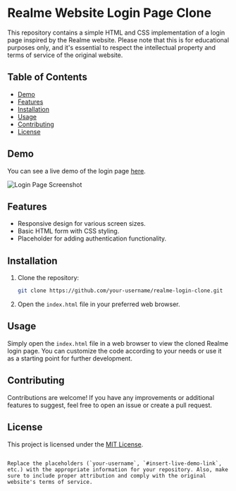 # Realme Website Login Page Clone

This repository contains a simple HTML and CSS implementation of a login page inspired by the Realme website. Please note that this is for educational purposes only, and it's essential to respect the intellectual property and terms of service of the original website.

## Table of Contents

- [Demo](#demo)
- [Features](#features)
- [Installation](#installation)
- [Usage](#usage)
- [Contributing](#contributing)
- [License](#license)

## Demo

You can see a live demo of the login page [here](#insert-live-demo-link).

![Login Page Screenshot](/screenshots/login-page.png)

## Features

- Responsive design for various screen sizes.
- Basic HTML form with CSS styling.
- Placeholder for adding authentication functionality.

## Installation

1. Clone the repository:

   ```bash
   git clone https://github.com/your-username/realme-login-clone.git
   ```

2. Open the `index.html` file in your preferred web browser.

## Usage

Simply open the `index.html` file in a web browser to view the cloned Realme login page. You can customize the code according to your needs or use it as a starting point for further development.

## Contributing

Contributions are welcome! If you have any improvements or additional features to suggest, feel free to open an issue or create a pull request.

## License

This project is licensed under the [MIT License](LICENSE).

```

Replace the placeholders (`your-username`, `#insert-live-demo-link`, etc.) with the appropriate information for your repository. Also, make sure to include proper attribution and comply with the original website's terms of service.